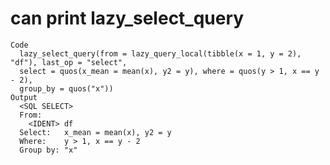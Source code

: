 # can print lazy_select_query

    Code
      lazy_select_query(from = lazy_query_local(tibble(x = 1, y = 2), "df"), last_op = "select",
      select = quos(x_mean = mean(x), y2 = y), where = quos(y > 1, x == y - 2),
      group_by = quos("x"))
    Output
      <SQL SELECT>
      From:
        <IDENT> df
      Select:   x_mean = mean(x), y2 = y
      Where:    y > 1, x == y - 2
      Group by: "x"

